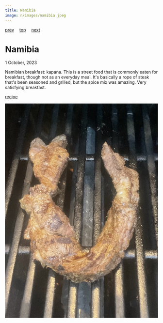 ```yaml
---
title: Namibia
image: n/images/namibia.jpeg
---
```

[prev](../m/myanmar.md)&emsp;
[top](../index.md)&emsp;
[next](nauru.md)
# Namibia
1 October, 2023

Namibian breakfast: kapana. This is a street food that is commonly
eaten for breakfast, though not as an everyday meal.  It's basically a
rope of steak that's been seasoned and grilled, but the spice mix was
amazing. Very satisfying breakfast.

[recipe](https://www.esterkocht.com/kapana-recipe-grilled-beef-authentic-namibian-street-food/)

![breakfast](images/namibia.jpeg)

